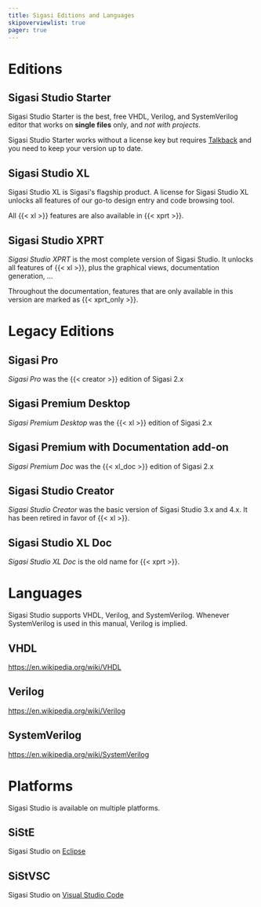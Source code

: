 ```yaml
---
title: Sigasi Editions and Languages
skipoverviewlist: true
pager: true
---
```


# Editions

## Sigasi Studio Starter

Sigasi Studio Starter is the best, free VHDL, Verilog, and SystemVerilog editor that works on **single files** only, and *not with projects*.

Sigasi Studio Starter works without a license key but requires [Talkback](/manual/talkback) and you need to keep your version up to date.

## Sigasi Studio XL

Sigasi Studio XL is Sigasi's flagship product. A license for Sigasi Studio XL unlocks all features of our go-to design entry and code browsing tool.

All {{< xl >}} features are also available in {{< xprt >}}.

## Sigasi Studio XPRT

*Sigasi Studio XPRT* is the most complete version of Sigasi Studio. It unlocks all features of {{< xl >}}, plus the graphical views, documentation generation, ...

Throughout the documentation, features that are only available in this version are marked as {{< xprt_only >}}.

# Legacy Editions

## Sigasi Pro

*Sigasi Pro* was the {{< creator >}} edition of Sigasi 2.x

## Sigasi Premium Desktop

*Sigasi Premium Desktop* was the {{< xl >}} edition of Sigasi 2.x

## Sigasi Premium with Documentation add-on

*Sigasi Premium Doc* was the {{< xl_doc >}} edition of Sigasi 2.x

## Sigasi Studio Creator

*Sigasi Studio Creator* was the basic version of Sigasi Studio 3.x and 4.x.
It has been retired in favor of {{< xl >}}.

## Sigasi Studio XL Doc

*Sigasi Studio XL Doc* is the old name for {{< xprt >}}.

# Languages

Sigasi Studio supports VHDL, Verilog, and SystemVerilog.
Whenever SystemVerilog is used in this manual, Verilog is implied.

## VHDL

<https://en.wikipedia.org/wiki/VHDL>

## Verilog

<https://en.wikipedia.org/wiki/Verilog>

## SystemVerilog

<https://en.wikipedia.org/wiki/SystemVerilog>

# Platforms

Sigasi Studio is available on multiple platforms.

## SiStE

Sigasi Studio on [Eclipse](https://eclipseide.org/)

## SiStVSC

Sigasi Studio on [Visual Studio Code](https://code.visualstudio.com/)

